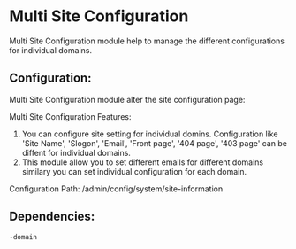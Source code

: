 Multi Site Configuration
===================

Multi Site Configuration module help to manage the different configurations for individual domains.

Configuration:
--------------
Multi Site Configuration module alter the site configuration page:

Multi Site Configuration Features:
1. You can configure site setting for individual domins. Configuration like 'Site Name', 'Slogon', 'Email', 'Front page', '404 page', '403 page' can be diffent for individual domains.
2. This module allow you to set different  emails for different domains similary you can set individual configuration for each domain.

Configuration Path: /admin/config/system/site-information


Dependencies:
-------------
    -domain
